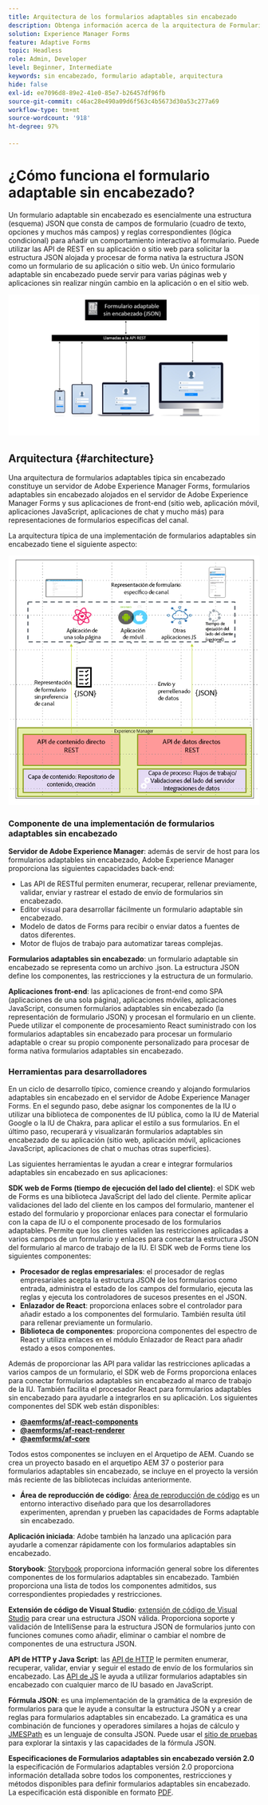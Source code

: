 ```yaml
---
title: Arquitectura de los formularios adaptables sin encabezado
description: Obtenga información acerca de la arquitectura de Formularios adaptables sin encabezado de AEM Forms y cómo puede ayudarle a crear rápidamente formularios para varias plataformas. En este artículo se ofrece información sobre cómo trabajan los formularios adaptables sin encabezado y cómo se pueden integrar con diferentes aplicaciones para simplificar el proceso de creación de formularios.
solution: Experience Manager Forms
feature: Adaptive Forms
topic: Headless
role: Admin, Developer
level: Beginner, Intermediate
keywords: sin encabezado, formulario adaptable, arquitectura
hide: false
exl-id: ee7096d8-89e2-41e0-85e7-b26457df96fb
source-git-commit: c46ac28e490a09d6f563c4b5673d30a53c277a69
workflow-type: tm+mt
source-wordcount: '918'
ht-degree: 97%

---
```



# ¿Cómo funciona el formulario adaptable sin encabezado?

Un formulario adaptable sin encabezado es esencialmente una estructura (esquema) JSON que consta de campos de formulario (cuadro de texto, opciones y muchos más campos) y reglas correspondientes (lógica condicional) para añadir un comportamiento interactivo al formulario. Puede utilizar las API de REST en su aplicación o sitio web para solicitar la estructura JSON alojada y procesar de forma nativa la estructura JSON como un formulario de su aplicación o sitio web. Un único formulario adaptable sin encabezado puede servir para varias páginas web y aplicaciones sin realizar ningún cambio en la aplicación o en el sitio web.

![Funcionamiento del formulario adaptable sin encabezado](/help/assets/how-headless-adaprive-forms-work.png)

## Arquitectura {#architecture}

Una arquitectura de formularios adaptables típica sin encabezado constituye un servidor de Adobe Experience Manager Forms, formularios adaptables sin encabezado alojados en el servidor de Adobe Experience Manager Forms y sus aplicaciones de front-end (sitio web, aplicación móvil, aplicaciones JavaScript, aplicaciones de chat y mucho más) para representaciones de formularios específicas del canal.

La arquitectura típica de una implementación de formularios adaptables sin encabezado tiene el siguiente aspecto:

![Arquitectura](/help/assets/headless-af-architecture.png)

<!-- 

You can use the React renderer component shipped with Headless adaptive forms to render an Adaptive Form or build your own custom component to natively render a Headless Form in a website or an application or use any UI framework or programming language to build your own components to render your forms.

A typical Headless adaptive forms architecture constitutes an Adobe Experience Manager Server, JSON structure of forms, various frontend apps for channel-specific form renditions.

![Architecture](/help/assets/headless-af-architecture.png) -->

### Componente de una implementación de formularios adaptables sin encabezado

**Servidor de Adobe Experience Manager**: además de servir de host para los formularios adaptables sin encabezado, Adobe Experience Manager proporciona las siguientes capacidades back-end:

* Las API de RESTful permiten enumerar, recuperar, rellenar previamente, validar, enviar y rastrear el estado de envío de formularios sin encabezado.
* Editor visual para desarrollar fácilmente un formulario adaptable sin encabezado.
* Modelo de datos de Forms para recibir o enviar datos a fuentes de datos diferentes.
* Motor de flujos de trabajo para automatizar tareas complejas.

**Formularios adaptables sin encabezado**: un formulario adaptable sin encabezado se representa como un archivo .json. La estructura JSON define los componentes, las restricciones y la estructura de un formulario.

**Aplicaciones front-end**: las aplicaciones de front-end como SPA (aplicaciones de una sola página), aplicaciones móviles, aplicaciones JavaScript, consumen formularios adaptables sin encabezado (la representación de formulario JSON) y procesan el formulario en un cliente. Puede utilizar el componente de procesamiento React suministrado con los formularios adaptables sin encabezado para procesar un formulario adaptable o crear su propio componente personalizado para procesar de forma nativa formularios adaptables sin encabezado.

<!-- ### Understanding Headless adaptive forms definition -->



### Herramientas para desarrolladores

En un ciclo de desarrollo típico, comience creando y alojando formularios adaptables sin encabezado en el servidor de Adobe Experience Manager Forms. En el segundo paso, debe asignar los componentes de la IU o utilizar una biblioteca de componentes de IU pública, como la IU de Material Google o la IU de Chakra, para aplicar el estilo a sus formularios. En el último paso, recuperará y visualizarán formularios adaptables sin encabezado de su aplicación (sitio web, aplicación móvil, aplicaciones JavaScript, aplicaciones de chat o muchas otras superficies).

Las siguientes herramientas le ayudan a crear e integrar formularios adaptables sin encabezado en sus aplicaciones:

**SDK web de Forms (tiempo de ejecución del lado del cliente)**: el SDK web de Forms es una biblioteca JavaScript del lado del cliente. Permite aplicar validaciones del lado del cliente en los campos del formulario, mantener el estado del formulario y proporcionar enlaces para conectar el formulario con la capa de IU o el componente procesado de los formularios adaptables. Permite que los clientes validen las restricciones aplicadas a varios campos de un formulario y enlaces para conectar la estructura JSON del formulario al marco de trabajo de la IU. El SDK web de Forms tiene los siguientes componentes:

* **Procesador de reglas empresariales**: el procesador de reglas empresariales acepta la estructura JSON de los formularios como entrada, administra el estado de los campos del formulario, ejecuta las reglas y ejecuta los controladores de sucesos presentes en el JSON.
* **Enlazador de React**: proporciona enlaces sobre el controlador para añadir estado a los componentes del formulario. También resulta útil para rellenar previamente un formulario.
* **Biblioteca de componentes**: proporciona componentes del espectro de React y utiliza enlaces en el módulo Enlazador de React para añadir estado a esos componentes.

Además de proporcionar las API para validar las restricciones aplicadas a varios campos de un formulario, el SDK web de Forms proporciona enlaces para conectar formularios adaptables sin encabezado al marco de trabajo de la IU. También facilita el procesador React para formularios adaptables sin encabezado para ayudarle a integrarlos en su aplicación. Los siguientes componentes del SDK web están disponibles:

* **[@aemforms/af-react-components](https://www.npmjs.com/package/@aemforms/af-react-components)**
* **[@aemforms/af-react-renderer](https://www.npmjs.com/package/@aemforms/af-react-renderer)**
* **[@aemforms/af-core](https://www.npmjs.com/package/@aemforms/af-core)**

Todos estos componentes se incluyen en el Arquetipo de AEM. Cuando se crea un proyecto basado en el arquetipo AEM 37 o posterior para formularios adaptables sin encabezado, se incluye en el proyecto la versión más reciente de las bibliotecas incluidas anteriormente.

* **Área de reproducción de código**: [Área de reproducción de código](https://experienceleague.adobe.com/landing/aem-headless-forms/developer/code.html?lang=en) es un entorno interactivo diseñado para que los desarrolladores experimenten, aprendan y prueben las capacidades de Forms adaptable sin encabezado.

**Aplicación iniciada**: Adobe también ha lanzado una aplicación para ayudarle a comenzar rápidamente con los formularios adaptables sin encabezado.

<!-- **View Library (UI Layer)**: A custom form application built in a front-end language. You can use react, Angular, Flutter, NPM, Vue.js, Ionic, BootStrap, or any other language to built front end. You can also use the Headless adaptive forms Super Component, provided out-of-the-box, inside a react application to render a Headless adaptive form. Headless adaptive forms super component makes use of OOTB react spectrum -based form components to render the Headless adaptive form. 

Core-Components: It enables use to render an Adaptive Form using JSON structure. It uses rule grammar to help create dynamic field interactions. The rule grammar is based on [JSON formula](http://github.com/adobe/json-formula/). You can develop your own renderer or embed the React based Adaptive Forms renderer, provided OOTB, in your front-end app to render the form. -->

**Storybook**: [Storybook](https://opensource.adobe.com/aem-forms-af-runtime/storybook/) proporciona información general sobre los diferentes componentes de los formularios adaptables sin encabezado. También proporciona una lista de todos los componentes admitidos, sus correspondientes propiedades y restricciones.

**Extensión de código de Visual Studio**: [extensión de código de Visual Studio](visual-studio-code-extension-for-headless-adaptive-forms.md) para crear una estructura JSON válida. Proporciona soporte y validación de IntelliSense para la estructura JSON de formularios junto con funciones comunes como añadir, eliminar o cambiar el nombre de componentes de una estructura JSON.

**API de HTTP y Java Script**: las [API de HTTP](https://opensource.adobe.com/aem-forms-af-runtime/api/) le permiten enumerar, recuperar, validar, enviar y seguir el estado de envío de los formularios sin encabezado. Las [API de JS](https://opensource.adobe.com/aem-forms-af-runtime/jsdocs/) le ayuda a utilizar formularios adaptables sin encabezado con cualquier marco de IU basado en JavaScript.

**Fórmula JSON**: es una implementación de la gramática de la expresión de formularios para que le ayude a consultar la estructura JSON y a crear reglas para formularios adaptables sin encabezado. La gramática es una combinación de funciones y operadores similares a hojas de cálculo y [JMESPath](https://jmespath.org/) es un lenguaje de consulta JSON. Puede usar el [sitio de pruebas](https://opensource.adobe.com/json-formula/dist/index.html) para explorar la sintaxis y las capacidades de la fórmula JSON.

**Especificaciones de Formularios adaptables sin encabezado versión 2.0** la especificación de Formularios adaptables versión 2.0 proporciona información detallada sobre todos los componentes, restricciones y métodos disponibles para definir formularios adaptables sin encabezado. La especificación está disponible en formato [PDF](/help/assets/headless-adaptive-forms-specification.pdf).

